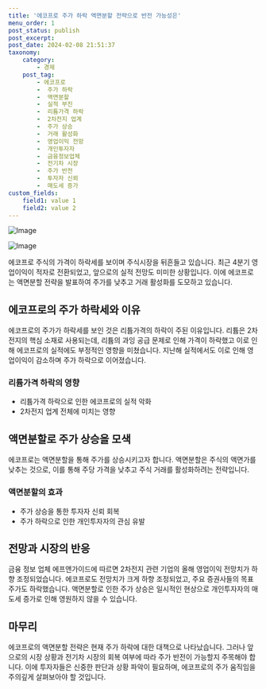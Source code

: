 ```yaml
---
title: '에코프로 주가 하락 액면분할 전략으로 반전 가능성은'
menu_order: 1
post_status: publish
post_excerpt: 
post_date: 2024-02-08 21:51:37
taxonomy:
    category:
        - 경제
    post_tag:
        - 에코프로
        -  주가 하락
        -  액면분할
        -  실적 부진
        -  리튬가격 하락
        -  2차전지 업계
        -  주가 상승
        -  거래 활성화
        -  영업이익 전망
        -  개인투자자
        -  금융정보업체
        -  전기차 시장
        -  주가 반전
        -  투자자 신뢰
        -  매도세 증가
custom_fields:
    field1: value 1
    field2: value 2
---
```


![Image](https://imgnews.pstatic.net/image/665/2024/02/08/0000002419_001_20240208194801733.jpg?type=w647)

![Image](https://imgnews.pstatic.net/image/665/2024/02/08/0000002419_002_20240208194801775.jpg?type=w647)

에코프로 주식의 가격이 하락세를 보이며 주식시장을 뒤흔들고 있습니다. 최근 4분기 영업이익이 적자로 전환되었고, 앞으로의 실적 전망도 미미한 상황입니다. 이에 에코프로는 액면분할 전략을 발표하여 주가를 낮추고 거래 활성화를 도모하고 있습니다.
## 에코프로의 주가 하락세와 이유
에코프로의 주가가 하락세를 보인 것은 리튬가격의 하락이 주된 이유입니다. 리튬은 2차전지의 핵심 소재로 사용되는데, 리튬의 과잉 공급 문제로 인해 가격이 하락했고 이로 인해 에코프로의 실적에도 부정적인 영향을 미쳤습니다. 지난해 실적에서도 이로 인해 영업이익이 감소하며 주가 하락으로 이어졌습니다.
### 리튬가격 하락의 영향
- 리튬가격 하락으로 인한 에코프로의 실적 악화
- 2차전지 업계 전체에 미치는 영향
## 액면분할로 주가 상승을 모색
에코프로는 액면분할을 통해 주가를 상승시키고자 합니다. 액면분할은 주식의 액면가를 낮추는 것으로, 이를 통해 주당 가격을 낮추고 주식 거래를 활성화하려는 전략입니다.
### 액면분할의 효과
- 주가 상승을 통한 투자자 신뢰 회복
- 주가 하락으로 인한 개인투자자의 관심 유발
## 전망과 시장의 반응
금융 정보 업체 에프앤가이드에 따르면 2차전지 관련 기업의 올해 영업이익 전망치가 하향 조정되었습니다. 에코프로도 전망치가 크게 하향 조정되었고, 주요 증권사들의 목표주가도 하락했습니다. 액면분할로 인한 주가 상승은 일시적인 현상으로 개인투자자의 매도세 증가로 인해 영원하지 않을 수 있습니다.
## 마무리
에코프로의 액면분할 전략은 현재 주가 하락에 대한 대책으로 나타났습니다. 그러나 앞으로의 시장 상황과 전기차 시장의 회복 여부에 따라 주가 반전이 가능할지 주목해야 합니다. 이에 투자자들은 신중한 판단과 상황 파악이 필요하며, 에코프로의 주가 움직임을 주의깊게 살펴보아야 할 것입니다.
